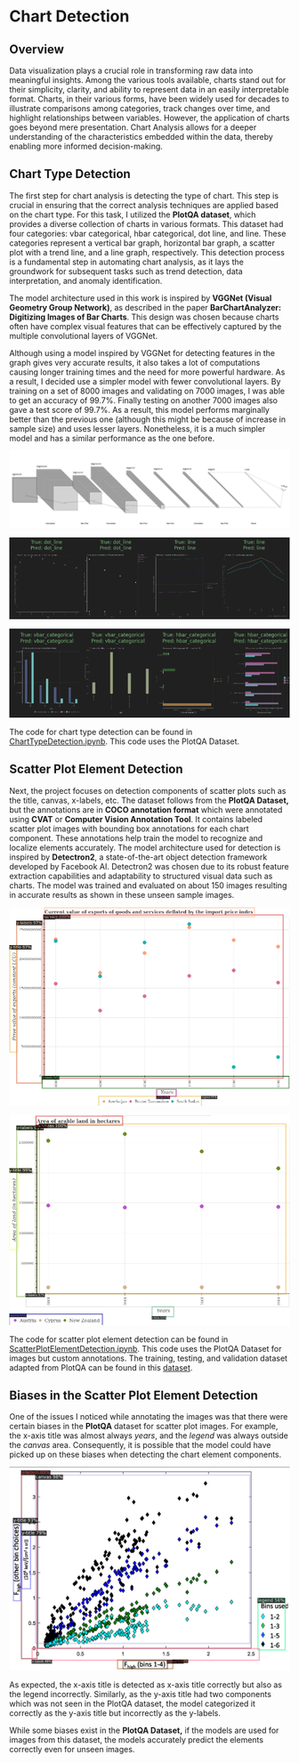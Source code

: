 # Chart Detection

## Overview
Data visualization plays a crucial role in transforming raw data into meaningful insights. Among the various tools 
available, charts stand out for their simplicity, clarity, and ability to represent data in an easily interpretable 
format. Charts, in their various forms, have been widely used for decades to illustrate comparisons among categories, 
track changes over time, and highlight relationships between variables. However, the application of charts goes beyond 
mere presentation. Chart Analysis allows for a deeper understanding of the characteristics embedded within the data, 
thereby enabling more informed decision-making.

## Chart Type Detection
The first step for chart analysis is detecting the type of chart. This step is crucial in ensuring that the correct 
analysis techniques are applied based on the chart type. For this task, I utilized the **PlotQA dataset**, which provides 
a diverse collection of charts in various formats. This dataset had four categories: vbar categorical, hbar categorical, 
dot line, and line. These categories represent a vertical bar graph, horizontal bar graph, a scatter plot with a trend 
line, and a line graph, respectively. This detection process is a fundamental step in automating chart analysis, as it 
lays the groundwork for subsequent tasks such as trend detection, data interpretation, and anomaly identification.

The model architecture used in this work is inspired by **VGGNet (Visual Geometry Group Network)**, as described in the 
paper **BarChartAnalyzer: Digitizing Images of Bar Charts**. This design was chosen because charts often have complex 
visual features that can be effectively captured by the multiple convolutional layers of VGGNet.

Although using a model inspired by VGGNet for detecting features in the graph gives very accurate results, it also takes
a lot of computations causing longer training times and the need for more powerful hardware. As a result, I decided use 
a simpler model with fewer convolutional layers. By training on a set of 8000 images and validating on 7000 images, I 
was able to get an accuracy of 99.7%. Finally testing on another 7000 images also gave a test score of 99.7%. As a 
result, this model performs marginally better than the previous one (although this might be because of increase in 
sample size) and uses lesser layers. Nonetheless, it is a much simpler model and has a similar performance as the one 
before.

![Chart Type Detection Final Model](images/ChartTypeDetectionFinalModel.png)

![Chart Type Detection Linear Data Results](images/ChartTypeDetectionLinearResults.png)

![Chart Type Detection Categorical Data Results](images/ChartTypeDetectionCategoricalResults.png)

The code for chart type detection can be found in [ChartTypeDetection.ipynb](ChartTypeDetection.ipynb). This code uses 
the PlotQA Dataset.

## Scatter Plot Element Detection

Next, the project focuses on detection components of scatter plots such as the title, canvas, x-labels, etc. The dataset
follows from the **PlotQA Dataset,** but the annotations are in **COCO annotation format** which were annotated using 
**CVAT** or **Computer Vision Annotation Tool**. It contains labeled scatter plot images with bounding box annotations 
for each chart component. These annotations help train the model to recognize and localize elements accurately. The 
model architecture used for detection is inspired by **Detectron2**, a state-of-the-art object detection framework 
developed by Facebook AI. Detectron2 was chosen due to its robust feature extraction capabilities and adaptability to 
structured visual data such as charts. The model was trained and evaluated on about 150 images resulting in accurate 
results as shown in these unseen sample images.  

![Scatter Plot Element Detection Result 1](images/ScatterPlotSampleChartElementResult.png)

![Scatter Plot Element Detection Result 2](images/ScatterPlotSampleChartElementResult2.png)

The code for scatter plot element detection can be found in [ScatterPlotElementDetection.ipynb](ScatterPlotElementDetection.ipynb). This
code uses the PlotQA Dataset for images but custom annotations. The training, testing, and validation dataset adapted from
PlotQA can be found in this [dataset](https://drive.google.com/drive/folders/1VflyhiSskC1-7se6Mzw3351cwwDndeVs?usp=sharing_).

## Biases in the Scatter Plot Element Detection

One of the issues I noticed while annotating the images was that there were certain biases in the **PlotQA** dataset 
for scatter plot images. For example, the x-axis title was almost always _years_, and the _legend_ was always outside 
the _canvas_ area. Consequently, it is possible that the model could have picked up on these biases when detecting 
the chart element components.

![Scatter Plot Element Detection Biases](images/BiasesScatterPlotElementDetection.png)

As expected, the x-axis title is detected as x-axis title correctly but also as the legend incorrectly. Similarly, as 
the y-axis title had two components which was not seen in the PlotQA dataset, the model categorized it correctly as the
y-axis title but incorrectly as the y-labels. 

While some biases exist in the **PlotQA Dataset,** if the models are used for images from this dataset, the models
accurately predict the elements correctly even for unseen images. 